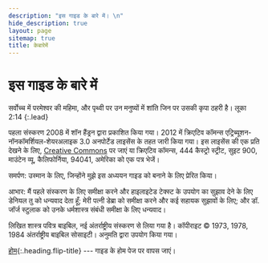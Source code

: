 ```yaml
---
description: "इस गाइड के बारे में। \n"
hide_description: true
layout: page
sitemap: true
title: केबारेमें
---
```


# इस गाइड के बारे में 
<span class="icon-quotes-left"></span><span class="bbsg_highlight"> 
सर्वोच्च में परमेश्वर की महिमा, और पृथ्वी पर उन मनुष्यों में शांति जिन पर उसकी कृपा ठहरी है।</span><span class="icon-quotes-right"></span> लूका 2:14 
{:.lead}

पहला संस्करण 2008 में शॉन हैंड्रन द्वारा प्रकाशित किया गया। 2012 में क्रिएटिव कॉमन्स एट्रिब्यूशन-नॉनकॉमर्शियल-शेयरअलाइक 3.0 अनपोर्टेड लाइसेंस के तहत जारी किया गया। इस लाइसेंस की एक प्रति देखने के लिए, [Creative Commons](https://creativecommons.org/licenses/by-nc-sa/3.0/) पर जाएं या क्रिएटिव कॉमन्स, 444 कैस्ट्रो स्ट्रीट, सुइट 900, माउंटेन व्यू, कैलिफोर्निया, 94041, अमेरिका को एक पत्र भेजें।

समर्पण: उस्मान के लिए, जिन्होंने मुझे इस अध्ययन गाइड को बनाने के लिए प्रेरित किया।

आभार: मैं पहले संस्करण के लिए समीक्षा करने और हाइलाइटेड टेक्स्ट के उपयोग का सुझाव देने के लिए डेनियल तु को धन्यवाद देता हूँ; मेरी पत्नी डेब्रा को समीक्षा करने और कई सहायक सुझावों के लिए; और डॉ. जॉर्ज स्टुलाक को उनके धर्मशास्त्र संबंधी समीक्षा के लिए धन्यवाद।

लिखित शास्त्र पवित्र बाइबिल, नई अंतर्राष्ट्रीय संस्करण से लिया गया है। कॉपीराइट © 1973, 1978, 1984 अंतर्राष्ट्रीय बाइबिल सोसाइटी। अनुमति द्वारा उपयोग किया गया।

[होम](README.md){:.heading.flip-title} --- गाइड के होम पेज पर वापस जाएं।